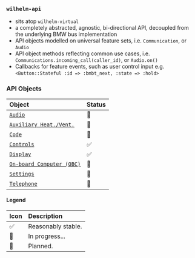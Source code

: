 ### `wilhelm-api`
- sits atop `wilhelm-virtual`
- a completely abstracted, agnostic, bi-directional API, decoupled from the underlying BMW bus implementation
- API objects modelled on universal feature sets, i.e. `Communication`, or `Audio`
- API object methods reflecting common use cases, i.e. `Communications.incoming_call(caller_id)`, or `Audio.on()`
- Callbacks for feature events, such as user control input e.g. `<Button::Stateful :id => :bmbt_next, :state => :hold>`

### API Objects

Object|Status
:---|:---
[`Audio`](audio)|🔧
[`Auxiliary Heat./Vent.`](aux)|🎯
[`Code`](code)|🎯
[`Controls`](controls)|✅
[`Display`](display)|✅
[`On-board Computer (OBC)`](obc)|🎯
[`Settings`](settings)|🎯
[`Telephone`](telephone)|🔧

#### Legend
Icon|Description
:---|:---
✅ | Reasonably stable.
🔧 | In progress...
🎯 | Planned.
